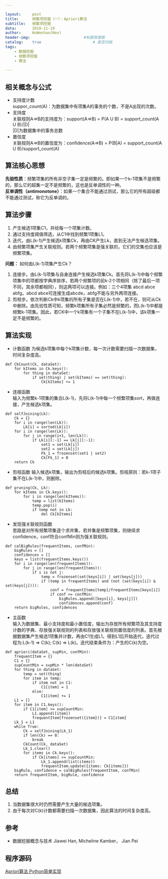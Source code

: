 ```yaml
---

layout:     post
title:      频繁项挖掘（一）：Apriori算法
subtitle:   频繁项挖掘
data:       2018-11-19
author:     HuWenhao(Hex)
header-img: 		               #标题背景图
catalog:    true                       # 是否归档
tags:
    - 数据挖掘
    - 频繁项挖掘
    - 算法
    
---
```


## 相关概念与公式
- 支持度计数  
suppor_count(A)：为数据集中有项集A的事务的个数，不是A出现的次数。
- 支持度  
关联规则A=>B的支持度为：support(A=>B) = P(A U B) = support_count(A U B)/|D|  
|D|为数据集中的事务总数
- 置信度  
关联规则A=>B的置信度为：confidence(A=>B) = P(B|A) = support\_count(A U B)/support\_count(A)

## 算法核心思想
**先验性质**：频繁项集的所有非空子集一定是频繁的。即如果一个k-1项集不是频繁的，那么它的超集一定不是频繁的，这也是反单调性的一种。  
**反单调性（antimonotone）**：如果一个集合不能通过测试，那么它的所有超级都不能通过测试，称它为反单调的。
## 算法步骤
1. 产生候选1项集C1，并给每一个项集计数。
2. 通过支持度阈值筛选，从C1中找到频繁1项集L1。  
3. 迭代，由L(k-1)产生候选k项集Ck，再由CK产生Lk，直到无法产生候选项集。 
4. 由频繁项集产生关联规则。若两个频繁项集是强关联的，它们的交集也应该是频繁项集。

**问题：** 如何由L(k-1)项集产生Ck？  
1. 连接步。由L(k-1)项集与自身连接产生候选k项集Ck。首先将L(k-1)中每个频繁项集中的项都按字典序排序，若两个频繁项的前k-2个项相同（除了最后一项不同，其余项都相同），则这两项可以连接。例如：三个4项集 abcd abce abfg，abcd abce可连接生成abcde，abfg不能与另外两项连接。
2. 剪枝步。依次判断Ck中k项集的所有子集是否在L(k-1)中，若不在，则可从Ck中删除。由先验性质可知，频繁k项集所有子集必然是频繁的，而L(k-1)中都是频繁k-1项集。因此，若CK中一个k项集有一个子集不在L(k-1)中，该k项集一定不是频繁的。

## 算法实现
- 计数函数
为候选k项集中每个k项集计数，每一次计数需要扫描一次数据集，时间复杂度高。

```
def CkCount(Ck, dataSet):
    for kItems in Ck.keys():
        for thing in dataSet:
            if set(thing) | set(kItems) == set(thing):
                Ck[kItems] += 1
```

- 连接函数  
输入为频繁k-1项集的集合L(k-1)，先将L(k-1)中每一个频繁项集sort，再做连接，产生候选k项集。

```
def selfJoining(Lk):
    Ck = {}
    for i in range(len(Lk)):
        Lk[i] = sorted(Lk[i])
    for i in range(len(Lk)):
        for j in range(i+1, len(Lk)):
            if Lk[i][:-1] == Lk[j][:-1]:
                set1 = set(Lk[i])
                set2 = set(Lk[j])
                Fk_1 = frozenset(set1 | set2)
                Ck[Fk_1] = 0
    return Ck
```

- 剪枝函数
输入候选k项集，输出为剪枝后的候选k项集。剪枝原则：若k-1项子集不在L(k-1)中，则删除。

```
def pruning(Ck, Lk):
    for kItems in Ck.keys():
        for i in range(len(kItems)):
            temp = list(kItems)
            temp.pop(i)
            if temp not in Lk:
                del Ck[kItems]
```

- 发现强关联规则函数  
思路是对所有频繁项集逐个求并集，若并集是频繁项集，则继续求confidence，conf符合confMin则为强关联规则。

```
def calBigRules(frequentItems, confMin):
    bigRules = []
    confidences = []
    keys = list(frequentItems.keys())
    for i in range(len(frequentItems)):
        for j in range(len(frequentItems)):
            if i is not j:
                temp = frozenset(set(keys[i]) | set(keys[j]))
                if (temp in frequentItems) and (not (set(keys[i]) & set(keys[j]))):
                    conf = frequentItems[temp]/frequentItems[keys[i]]
                    if conf >= confMin:
                        bigRules.append([keys[i], keys[j]])
                        confidences.append(conf)
    return bigRules, confidences
```

- 主函数  
输入为数据集、最小支持度和最小置信度，输出为存放所有频繁项及其支持度计数的字典、存放强关联规则的列表和存放强关联规则置信度的列表。首先根据数据集产生候选1项集并计数，再由C1生成L1。得到L1后开始迭代，迭代过程为:L(k-1) => C(k); C(k) => L(k)。迭代结束条件为：产生的C(k)为空。

```
def apriori(dataSet, supMin, confMin):
    frequentItem = {}
    C1 = {}
    supCountMin = supMin * len(dataSet)
    for thing in dataSet:
        temp = set(thing)
        for item in temp:
            if item not in C1:
                C1[item] = 1
            else:
                C1[item] += 1
    L1 = []
    for item in C1.keys():
        if C1[item] >= supCountMin:
            L1.append([item])
            frequentItem[frozenset({item})] = C1[item]
    Lk_1 = L1
    while True:
        Ck = selfJoining(Lk_1)
        if len(Ck) == 0:
            break
        CkCount(Ck, dataSet)
        Lk_1.clear()
        for items in Ck.keys():
            if Ck[items] >= supCountMin:
                Lk_1.append(list(items))
                frequentItem.update({items: Ck[items]})
    bigRule, confidence = calBigRules(frequentItem, confMin)
    return frequentItem, bigRule, confidence
```

## 总结
1. 当数据集很大时仍然需要产生大量的候选项集。
2. 由于每次对C(k)计数都需要扫描一次数据集，因此算法的时间复杂度高。

## 参考
- 数据挖掘概念与技术 Jiawei Han, Micheline Kamber， Jian Pei

## 程序源码
[Apriori算法 Python简单实现](https://github.com/huwenhao1127/DataMining/blob/master/Frequent%20Itemsets%20Mining/Apriori.py)

